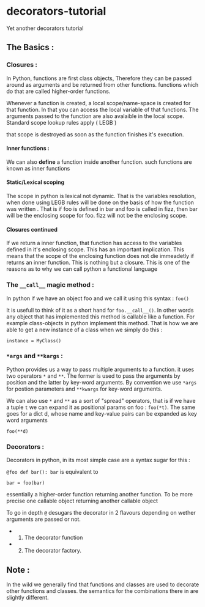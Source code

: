 # decorators-tutorial
Yet another decorators tutorial

## The Basics :

### Closures : 

In Python, functions are first class objects, Therefore they can be passed around as arguments and be returned from other functions. functions which do that are called higher-order functions.

Whenever a function is created, a local scope/name-space is created for that function. In that you can access the local variable of that functions. The arguments passed to the function are also avalaible in the local scope. Standard scope lookup rules apply ( LEGB )

that scope is destroyed as soon as the function finishes it's execution.

#### Inner functions :

We can also **define** a function inside another function. such functions are known as inner functions

#### Static/Lexical scoping

The scope in python is lexical not dynamic. That is the variables resolution, when done using LEGB rules will be done on the basis of how the function was written . That is if foo is defined in bar and foo is called in fizz, then bar will be the enclosing scope for foo. fizz will not be the enclosing scope.

#### Closures continued

If we return a inner function, that function has access to the variables defined in it's enclosing scope. This has an important implication. This means that the scope of the enclosing function does not die immeadetly if returns an inner function. This is nothing but a closure. This is one of the reasons as to why we can call python a functional language

### The  `__call__` magic method :

In python if we have an object foo and we call it using this syntax :
`foo()`

It is usefull to think of it as a short hand for `foo.__call__()`. In other words any object that has implemented this method is callable like a function. For example class-objects in python implement this method. That is how we are able to get a new
instance of a class when we simply do this :

`instance = MyClass()`

### `*args` and `**kargs` :

Python provides us a way to pass multiple arguments to a function. it uses two operators `*` and `**`. The former is used to pass the arguments by position and the latter by key-word arguments. By convention we use `*args` for postion parameters and `**kwargs` for key-word arguments.

We can also use `*` and `**` as a sort of "spread" operators, that is if we have a tuple `t` we can expand it as positional params on foo : `foo(*t)`. The same goes for a dict d, whose name and key-value pairs can be expanded as key word arguments

`foo(**d)`

### Decorators :

Decorators in python, in its most simple case are a syntax sugar for this :

`@foo
def bar():
  bar`
is equivalent to 

`bar = foo(bar)`

essentially a higher-order function returning another function. To be more precise one callable object returning another callable object

To go in depth `@` desugars the decorator in 2 flavours depending on wether arguments are passed or not. 
* 1. The decorator function
* 2. The decorator factory.

## Note :

In the wild  we generally find that functions and classes are used to decorate other functions and classes. the semantics for the combinations there in are slightly different.






